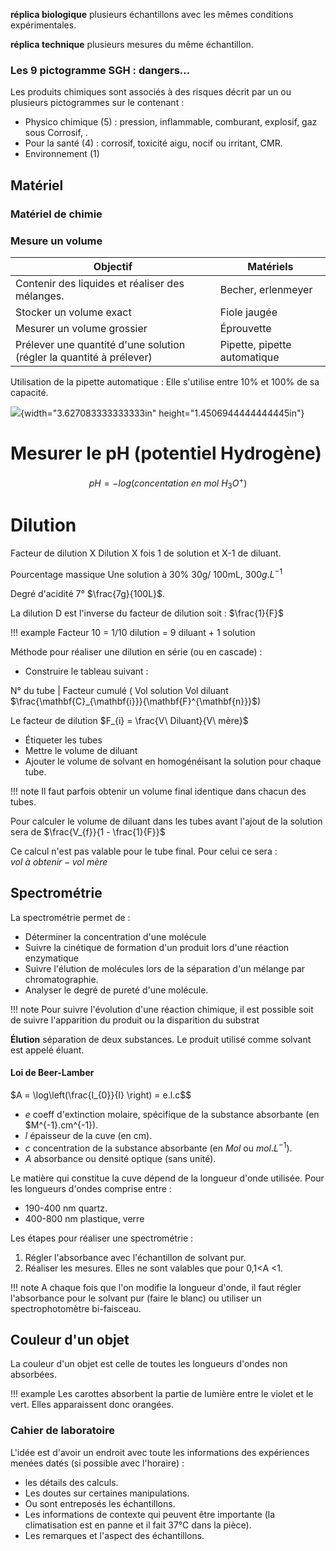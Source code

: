 __réplica biologique__ plusieurs échantillons avec les mêmes conditions expérimentales.

__réplica technique__ plusieurs mesures du même échantillon.

### Les 9 pictogramme SGH : dangers...

Les produits chimiques sont associés à des risques décrit par un ou plusieurs pictogrammes sur le contenant :

* Physico chimique (5) : pression, inflammable, comburant, explosif, gaz sous Corrosif, . 
* Pour la santé (4) : corrosif, toxicité aigu, nocif ou irritant, CMR.
* Environnement (1)                                              

## Matériel 

### Matériel de chimie

### Mesure un volume

Objectif                                                              | Matériels
----------------------------------------------------------------------|-------------------
Contenir des liquides et réaliser des mélanges.                       | Becher, erlenmeyer
Stocker un volume exact                                               | Fiole jaugée
Mesurer un volume grossier                                            | Éprouvette
Prélever une quantité d'une solution (régler la quantité à prélever)  | Pipette, pipette automatique

Utilisation de la pipette automatique : Elle s'utilise entre 10% et 100%
de sa capacité.

![](media/image1.jpeg){width="3.627083333333333in"
height="1.4506944444444445in"}

# Mesurer le pH (potentiel Hydrogène)

$$pH = - log(concentation\ en\ mol\ H_{3}O^{+})$$

# Dilution

Facteur de dilution X               Dilution X fois 1 de solution et X-1 de diluant.

Pourcentage massique Une solution à 30% 30g/ 100mL, $300g.L^{-1}$

Degré d'acidité 7° $\frac{7g}{100L}$.

La dilution D est l'inverse du facteur de dilution soit : $\frac{1}{F}$

!!! example 
    Facteur 10 = 1/10 dilution = 9 diluant + 1 solution

Méthode pour réaliser une dilution en série (ou en cascade) :

* Construire le tableau suivant :

N° du tube  | Facteur cumulé (                                             Vol solution      Vol diluant
                $\frac{\mathbf{C}_{\mathbf{i}}}{\mathbf{F}^{\mathbf{n}}}$)                     

Le facteur de dilution $F_{i} = \frac{V\ Diluant}{V\ mère}$

* Étiqueter les tubes
* Mettre le volume de diluant
* Ajouter le volume de solvant en homogénéisant la solution pour
    chaque tube.

!!! note
    Il faut parfois obtenir un volume final identique dans chacun des tubes.

Pour calculer le volume de diluant dans les tubes avant l'ajout de la solution sera de $\frac{V_{f}}{1 - \frac{1}{F}}$

Ce calcul n'est pas valable pour le tube final. Pour celui ce sera : $vol\ à\ obtenir - vol\ mère$

## Spectrométrie

La spectrométrie permet de :

* Déterminer la concentration d'une molécule
* Suivre la cinétique de formation d'un produit lors d'une réaction enzymatique
* Suivre l'élution de molécules lors de la séparation d'un mélange par chromatographie.
* Analyser le degré de pureté d'une molécule.

!!! note 
    Pour suivre l'évolution d'une réaction chimique, il est possible soit de suivre l'apparition du produit ou la disparition du substrat

__Élution__ séparation de deux substances. Le produit utilisé comme solvant est appelé éluant.

#### Loi de Beer-Lamber

$A = \log\left(\frac{I_{0}}{I} \right) = e.l.c$$

* $e$ coeff d'extinction molaire, spécifique de la substance absorbante (en $M^{-1}.cm^{-1}).
* $l$ épaisseur de la cuve (en cm).
* $c$ concentration de la substance absorbante (en $Mol$ ou $mol.L^{-1}$).
* $A$ absorbance ou densité optique (sans unité).

Le matière qui constitue la cuve dépend de la longueur d'onde utilisée. Pour les longueurs d'ondes comprise entre :

* 190-400 nm quartz.
* 400-800 nm plastique, verre

Les étapes pour réaliser une spectrométrie :

1. Régler l'absorbance avec l'échantillon de solvant pur.
2. Réaliser les mesures. Elles ne sont valables que pour 0,1\<A <1.

!!! note
    A chaque fois que l'on modifie la longueur d'onde, il faut régler l'absorbance pour le solvant pur (faire le blanc) ou utiliser un spectrophotomètre bi-faisceau.

## Couleur d'un objet

La couleur d'un objet est celle de toutes les longueurs d'ondes non absorbées.

!!! example
    Les carottes absorbent la partie de lumière entre le violet et le vert. Elles apparaissent donc orangées.

### Cahier de laboratoire

L'idée est d'avoir un endroit avec toute les informations des expériences menées datés (si possible avec l'horaire) :

* les détails des calculs.
* Les doutes sur certaines manipulations.
* Ou sont entreposés les échantillons.
* Les informations de contexte qui peuvent être importante (la climatisation est en panne et il fait 37°C dans la pièce).
* Les remarques et l'aspect des échantillons.
